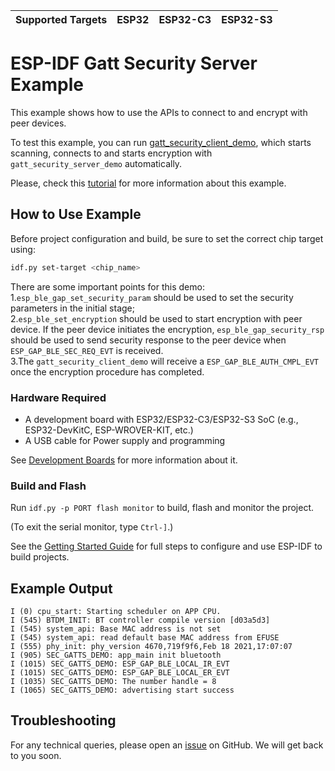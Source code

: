 | Supported Targets | ESP32 | ESP32-C3 | ESP32-S3 |
| ----------------- | ----- | -------- | -------- |

# ESP-IDF Gatt Security Server Example

This example shows how to use the APIs to connect to and encrypt with peer devices.

To test this example, you can run [gatt_security_client_demo](../gatt_security_client), which starts scanning, connects to and starts encryption with `gatt_security_server_demo` automatically.

Please, check this [tutorial](tutorial/Gatt_Security_Server_Example_Walkthrough.md) for more information about this example.

## How to Use Example

Before project configuration and build, be sure to set the correct chip target using:

```bash
idf.py set-target <chip_name>
```
There are some important points for this demo:  
1.`esp_ble_gap_set_security_param` should be used to set the security parameters in the initial stage;  
2.`esp_ble_set_encryption` should be used to start encryption with peer device. If the peer device initiates the encryption, `esp_ble_gap_security_rsp` should be used to send security response to the peer device when `ESP_GAP_BLE_SEC_REQ_EVT` is received.  
3.The `gatt_security_client_demo` will receive a `ESP_GAP_BLE_AUTH_CMPL_EVT` once the encryption procedure has completed.  

### Hardware Required

* A development board with ESP32/ESP32-C3/ESP32-S3 SoC (e.g., ESP32-DevKitC, ESP-WROVER-KIT, etc.)
* A USB cable for Power supply and programming

See [Development Boards](https://www.espressif.com/en/products/devkits) for more information about it.

### Build and Flash

Run `idf.py -p PORT flash monitor` to build, flash and monitor the project.

(To exit the serial monitor, type ``Ctrl-]``.)

See the [Getting Started Guide](https://idf.espressif.com/) for full steps to configure and use ESP-IDF to build projects.

## Example Output

```
I (0) cpu_start: Starting scheduler on APP CPU.
I (545) BTDM_INIT: BT controller compile version [d03a5d3]
I (545) system_api: Base MAC address is not set
I (545) system_api: read default base MAC address from EFUSE
I (555) phy_init: phy_version 4670,719f9f6,Feb 18 2021,17:07:07
I (905) SEC_GATTS_DEMO: app_main init bluetooth
I (1015) SEC_GATTS_DEMO: ESP_GAP_BLE_LOCAL_IR_EVT
I (1015) SEC_GATTS_DEMO: ESP_GAP_BLE_LOCAL_ER_EVT
I (1035) SEC_GATTS_DEMO: The number handle = 8
I (1065) SEC_GATTS_DEMO: advertising start success
```

## Troubleshooting

For any technical queries, please open an [issue](https://github.com/espressif/esp-idf/issues) on GitHub. We will get back to you soon.
